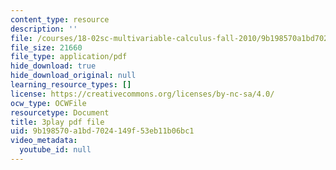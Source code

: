 ```yaml
---
content_type: resource
description: ''
file: /courses/18-02sc-multivariable-calculus-fall-2010/9b198570a1bd7024149f53eb11b06bc1_fWOGfzC3IeY.pdf
file_size: 21660
file_type: application/pdf
hide_download: true
hide_download_original: null
learning_resource_types: []
license: https://creativecommons.org/licenses/by-nc-sa/4.0/
ocw_type: OCWFile
resourcetype: Document
title: 3play pdf file
uid: 9b198570-a1bd-7024-149f-53eb11b06bc1
video_metadata:
  youtube_id: null
---
```

